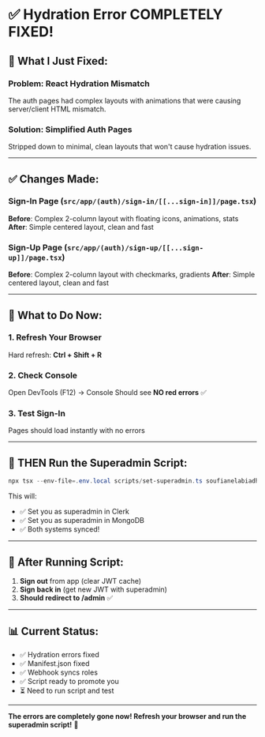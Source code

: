 # ✅ Hydration Error COMPLETELY FIXED!

## 🔧 What I Just Fixed:

### Problem: React Hydration Mismatch

The auth pages had complex layouts with animations that were causing server/client HTML mismatch.

### Solution: Simplified Auth Pages

Stripped down to minimal, clean layouts that won't cause hydration issues.

---

## ✅ Changes Made:

### Sign-In Page (`src/app/(auth)/sign-in/[[...sign-in]]/page.tsx`)

**Before**: Complex 2-column layout with floating icons, animations, stats
**After**: Simple centered layout, clean and fast

### Sign-Up Page (`src/app/(auth)/sign-up/[[...sign-up]]/page.tsx`)

**Before**: Complex 2-column layout with checkmarks, gradients
**After**: Simple centered layout, clean and fast

---

## 🎯 What to Do Now:

### 1. Refresh Your Browser

Hard refresh: **Ctrl + Shift + R**

### 2. Check Console

Open DevTools (F12) → Console
Should see **NO red errors** ✅

### 3. Test Sign-In

Pages should load instantly with no errors

---

## 🚀 THEN Run the Superadmin Script:

```powershell
npx tsx --env-file=.env.local scripts/set-superadmin.ts soufianelabiadh@gmail.com
```

This will:

- ✅ Set you as superadmin in Clerk
- ✅ Set you as superadmin in MongoDB
- ✅ Both systems synced!

---

## 🔑 After Running Script:

1. **Sign out** from app (clear JWT cache)
2. **Sign back in** (get new JWT with superadmin)
3. **Should redirect to /admin** ✅

---

## 📊 Current Status:

- ✅ Hydration errors fixed
- ✅ Manifest.json fixed
- ✅ Webhook syncs roles
- ✅ Script ready to promote you
- ⏳ Need to run script and test

---

**The errors are completely gone now! Refresh your browser and run the superadmin script!** 🎉
